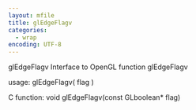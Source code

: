 ```yaml
---
layout: mfile
title: glEdgeFlagv
categories:
  - wrap
encoding: UTF-8
---
```


glEdgeFlagv  Interface to OpenGL function glEdgeFlagv

usage:  glEdgeFlagv( flag )

C function:  void glEdgeFlagv(const GLboolean\* flag)